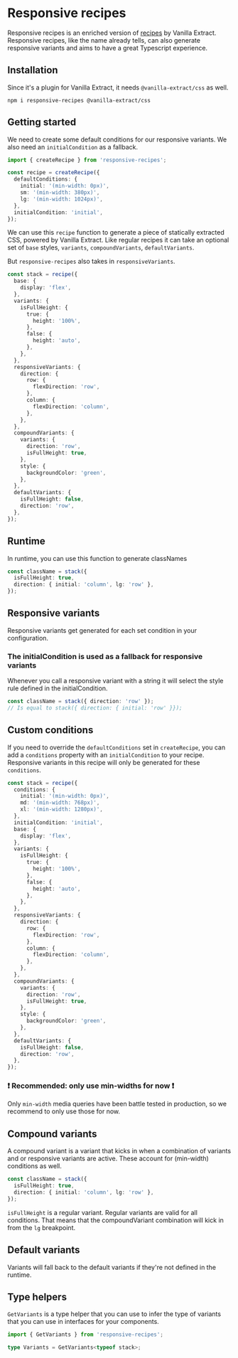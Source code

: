 # Responsive recipes

Responsive recipes is an enriched version of [recipes](https://vanilla-extract.style/documentation/packages/recipes/) by Vanilla Extract. Responsive recipes, like the name already tells, can also generate responsive variants and aims to have a great Typescript experience.

## Installation

Since it's a plugin for Vanilla Extract, it needs `@vanilla-extract/css` as well.

```
npm i responsive-recipes @vanilla-extract/css
```

## Getting started

We need to create some default conditions for our responsive variants. We also need an `initialCondition` as a fallback.

```ts
import { createRecipe } from 'responsive-recipes';

const recipe = createRecipe({
  defaultConditions: {
    initial: '(min-width: 0px)',
    sm: '(min-width: 380px)',
    lg: '(min-width: 1024px)',
  },
  initialCondition: 'initial',
});
```

We can use this `recipe` function to generate a piece of statically extracted CSS, powered by Vanilla Extract. Like regular recipes it can take an optional set of `base` styles, `variants`, `compoundVariants`, `defaultVariants`.

But `responsive-recipes` also takes in `responsiveVariants`.

```ts
const stack = recipe({
  base: {
    display: 'flex',
  },
  variants: {
    isFullHeight: {
      true: {
        height: '100%',
      },
      false: {
        height: 'auto',
      },
    },
  },
  responsiveVariants: {
    direction: {
      row: {
        flexDirection: 'row',
      },
      column: {
        flexDirection: 'column',
      },
    },
  },
  compoundVariants: {
    variants: {
      direction: 'row',
      isFullHeight: true,
    },
    style: {
      backgroundColor: 'green',
    },
  },
  defaultVariants: {
    isFullHeight: false,
    direction: 'row',
  },
});
```

## Runtime

In runtime, you can use this function to generate classNames

```ts
const className = stack({
  isFullHeight: true,
  direction: { initial: 'column', lg: 'row' },
});
```

## Responsive variants

Responsive variants get generated for each set condition in your configuration.

### The initialCondition is used as a fallback for responsive variants

Whenever you call a responsive variant with a string it will select the style rule defined in the initialCondition.

```ts
const className = stack({ direction: 'row' });
// Is equal to stack({ direction: { initial: 'row' }});
```

## Custom conditions

If you need to override the `defaultConditions` set in `createRecipe`, you can add a `conditions` property with an `initialCondition` to your recipe. Responsive variants in this recipe will only be generated for these `conditions`.

```ts
const stack = recipe({
  conditions: {
    initial: '(min-width: 0px)',
    md: '(min-width: 768px)',
    xl: '(min-width: 1280px)',
  },
  initialCondition: 'initial',
  base: {
    display: 'flex',
  },
  variants: {
    isFullHeight: {
      true: {
        height: '100%',
      },
      false: {
        height: 'auto',
      },
    },
  },
  responsiveVariants: {
    direction: {
      row: {
        flexDirection: 'row',
      },
      column: {
        flexDirection: 'column',
      },
    },
  },
  compoundVariants: {
    variants: {
      direction: 'row',
      isFullHeight: true,
    },
    style: {
      backgroundColor: 'green',
    },
  },
  defaultVariants: {
    isFullHeight: false,
    direction: 'row',
  },
});
```

### ❗️ Recommended: only use min-widths for now ❗️

Only `min-width` media queries have been battle tested in production, so we recommend to only use those for now.

## Compound variants

A compound variant is a variant that kicks in when a combination of variants and or responsive variants are active. These account for (min-width) conditions as well.

```ts
const className = stack({
  isFullHeight: true,
  direction: { initial: 'column', lg: 'row' },
});
```

`isFullHeight` is a regular variant. Regular variants are valid for all conditions. That means that the compoundVariant combination will kick in from the `lg` breakpoint.

## Default variants

Variants will fall back to the default variants if they're not defined in the runtime.

## Type helpers

`GetVariants` is a type helper that you can use to infer the type of variants that you can use in interfaces for your components.

```ts
import { GetVariants } from 'responsive-recipes';

type Variants = GetVariants<typeof stack>;
```

